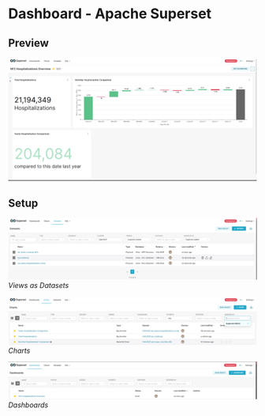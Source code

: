 # Dashboard - Apache Superset
## Preview
![Dashboard](assets/as-dashboard.png)

## Setup

![Settings-Datasets](assets/as-dataset.png)
_Views as Datasets_

![Settings-Charts](assets/as-charts.png)
_Charts_

![Settings-Dashboards](assets/as-dashboards.png)
_Dashboards_